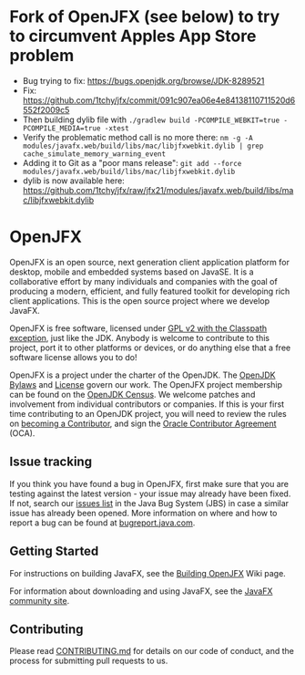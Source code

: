 # Fork of OpenJFX (see below) to try to circumvent Apples App Store problem

- Bug trying to fix: https://bugs.openjdk.org/browse/JDK-8289521
- Fix: https://github.com/1tchy/jfx/commit/091c907ea06e4e84138110711520d6552f2009c5
- Then building dylib file with `./gradlew build -PCOMPILE_WEBKIT=true -PCOMPILE_MEDIA=true -xtest`
- Verify the problematic method call is no more there: `nm -g -A modules/javafx.web/build/libs/mac/libjfxwebkit.dylib | grep cache_simulate_memory_warning_event`
- Adding it to Git as a "poor mans release": `git add --force modules/javafx.web/build/libs/mac/libjfxwebkit.dylib`
- dylib is now available here: https://github.com/1tchy/jfx/raw/jfx21/modules/javafx.web/build/libs/mac/libjfxwebkit.dylib

# OpenJFX

OpenJFX is an open source, next generation client application platform for desktop, mobile and embedded systems based on JavaSE. It is a collaborative effort by many individuals and companies with the goal of producing a modern, efficient, and fully featured toolkit for developing rich client applications. This is the open source project where we develop JavaFX.

OpenJFX is free software, licensed under [GPL v2 with the Classpath exception](LICENSE), just like the JDK. Anybody is welcome to contribute to this project, port it to other platforms or devices, or do anything else that a free software license allows you to do!

OpenJFX is a project under the charter of the OpenJDK. The [OpenJDK Bylaws](https://openjdk.org/bylaws) and [License](LICENSE) govern our work. The OpenJFX project membership can be found on the [OpenJDK Census](https://openjdk.org/census#openjfx). We welcome patches and involvement from individual contributors or companies. If this is your first time contributing to an OpenJDK project, you will need to review the rules on [becoming a Contributor](https://openjdk.org/bylaws#contributor), and sign the [Oracle Contributor Agreement](https://oca.opensource.oracle.com/) (OCA).

## Issue tracking

If you think you have found a bug in OpenJFX, first make sure that you are testing against the latest version - your issue may already have been fixed. If not, search our [issues list](https://bugs.openjdk.org/issues/?filter=39543) in the Java Bug System (JBS) in case a similar issue has already been opened. More information on where and how to report a bug can be found at [bugreport.java.com](https://bugreport.java.com/).

## Getting Started

For instructions on building JavaFX, see the [Building OpenJFX](https://wiki.openjdk.org/display/OpenJFX/Building+OpenJFX) Wiki page.

For information about downloading and using JavaFX, see the [JavaFX community site](https://openjfx.io/).


## Contributing

Please read [CONTRIBUTING.md](CONTRIBUTING.md) for details on our code of conduct, and the process for submitting pull requests to us.
